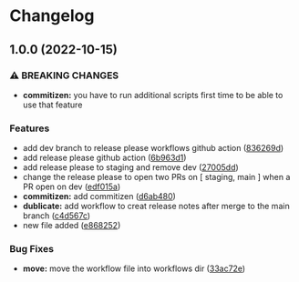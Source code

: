 # Changelog

## 1.0.0 (2022-10-15)


### ⚠ BREAKING CHANGES

* **commitizen:** you have to run additional scripts first time to be able to use that feature

### Features

* add dev branch to release please workflows github action ([836269d](https://github.com/ahmedashraff/asdf/commit/836269ddebc0050e9d398b6ce315dbeff8315027))
* add release please github action ([6b963d1](https://github.com/ahmedashraff/asdf/commit/6b963d128e9528ba98681fe14929eb0eb823d241))
* add release please to staging and remove dev ([27005dd](https://github.com/ahmedashraff/asdf/commit/27005ddf67f22a723d78d6b89e0bf0a57d36f826))
* change the release please to open two PRs on [ staging, main ] when a PR open on dev ([edf015a](https://github.com/ahmedashraff/asdf/commit/edf015af42cea0d9d799396d7edf0618efba2e05))
* **commitizen:** add commitizen ([d6ab480](https://github.com/ahmedashraff/asdf/commit/d6ab4800a1bedaaee7bc42fc323169c43118dded))
* **dublicate:** add workflow to creat release notes after merge to the main branch ([c4d567c](https://github.com/ahmedashraff/asdf/commit/c4d567c2eb1e39e8b92ddea45190d4705ae78a6f))
* new file added ([e868252](https://github.com/ahmedashraff/asdf/commit/e868252e4033795c32fec0da208c24668f79758d))


### Bug Fixes

* **move:** move the workflow file into workflows dir ([33ac72e](https://github.com/ahmedashraff/asdf/commit/33ac72e0ec514b6868df50b3cf935610a5d10f05))


